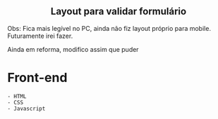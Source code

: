 <h2 align="center"> Layout para validar formulário </h2>
<p> Obs: Fica mais legível no PC, ainda não fiz layout próprio para mobile. Futuramente irei fazer. </p>
<p>Ainda em reforma, modifico assim que puder</p>

# Front-end
    - HTML
    - CSS
    - Javascript
